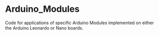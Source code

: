 # Arduino_Modules
Code for applications of specific Arduino Modules implemented on either the Arduino Leonardo or Nano boards.
